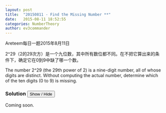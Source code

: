 ```yaml
---
layout: post
title:  "20150811 - Find the Missing Number **"
date:   2015-08-11 18:52:55
categories: NumberTheory
author: ev3commander
---
```

Areteem每日一题2015年8月11日

<problem>

2^29（2的29次方）是一个九位数，其中所有数位都不同。在不把它算出来的条件下，确定它在0到9中缺了哪一个数。


The number 2^29 (the 29th power of 2) is a nine-digit number, all of whose digits are distinct. Without computing the actual number, determine which of the ten digits (0 to 9) is missing.

</problem>


### Solution <button>Show / Hide</button>

<solution>

Coming soon.

</solution>

